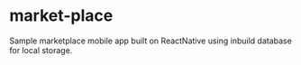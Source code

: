 # market-place
Sample marketplace mobile app built on ReactNative
using inbuild database for local storage.